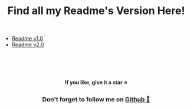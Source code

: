 <h1 align="center"> Find all my Readme's Version Here! </h1>

<br>

- [Readme v1.0](https://github.com/RS-labhub/RS-Readme-Collection/blob/main/v1.0/readme.md)
- [Readme v2.0](https://github.com/RS-labhub/RS-Readme-Collection/blob/main/v2.0/readme.md)


<br><br><br>

<h4 align="center"> If you like, give it a star ⭐</h3>
<h3 align="center"> Don't forget to follow me on <a href="https://github.com/RS-labhub">Github 🧟</h3>